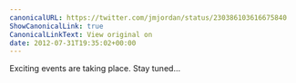 ```yaml
---
canonicalURL: https://twitter.com/jmjordan/status/230386103616675840
ShowCanonicalLink: true
CanonicalLinkText: View original on
date: 2012-07-31T19:35:02+00:00
---
```

Exciting events are taking place. Stay tuned...